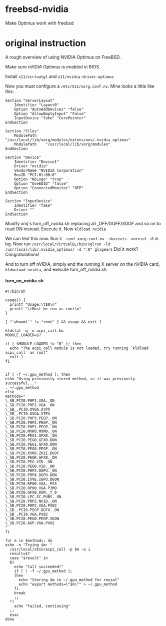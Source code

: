 # freebsd-nvidia
Make Optimus work with freebsd

# original instruction

A rough overview of using NVIDIA Optimus on FreeBSD.
 
Make sure nVIDIA Optimus is enabled in BIOS.
 
Install `x11/virtualgl` and `x11/nvidia-driver-optimus`
 
Now you must configure a `/etc/X11/xorg.conf.nv`. Mine looks a little like this:
 
```
Section "ServerLayout"
    Identifier "Layout0"
    Option "AutoAddDevices" "false"
    Option "AllowEmptyInput" "False"
    InputDevice "fake" "CorePointer"
EndSection

Section "Files"
    ModulePath    "/usr/local/lib/xorg/modules/extensions/.nvidia_optimus"
    ModulePath    "/usr/local/lib/xorg/modules"
EndSection

Section "Device"
    Identifier "Device1"
    Driver "nvidia"
    VendorName "NVIDIA Corporation"
    BusID "PCI:01:00:0"
    Option "NoLogo" "true"
    Option "UseEDID" "false"
    Option "ConnectedMonitor" "DFP"
EndSection

Section "InputDevice"
    Identifier "fake"
    Driver ""
EndSection
```
Modify xmj's turn_off_nvidia.sh replacing all _OFF/DOFF/SDOF and so on to read
ON instead. Execute it. Now `kldload nvidia`
 
We can test this now. Run `X -conf xorg.conf.nv -sharevts -noreset :8` in bg.
Now run `/usr/local/VirtualGL/bin/vglrun -ld /usr/local/lib/.nvidia_optimus/ -d ":8" glxgears`
Did it work? Congratulations!
 
And to turn off nVIDIA, simply end the running X server on the nVIDIA card,
`kldunload nvidia`, and execute turn_off_nvidia.sh


#### turn_on_nvidia.sh ####
```
#!/bin/sh

usage() {
  printf "Usage:\t$0\n"
  printf "\tMust be run as root\n"
}

[ "`whoami`" != "root" ] && usage && exit 1

kldstat -q -n acpi_call.ko
MODULE_LOADED=$?

if [ $MODULE_LOADED != "0" ]; then
  echo "The acpi_call module is not loaded, try running `kldload acpi_call` as root"
  exit 1
fi


if [ -f ~/.gpu_method ]; then
echo "Using previously stored method, as it was previously successful..."
. ~/.gpu_method
else
methods="
\_SB.PCI0.P0P1.VGA._ON
\_SB.PCI0.P0P2.VGA._ON
\_SB_.PCI0.OVGA.ATPX
\_SB_.PCI0.OVGA.XTPX
\_SB.PCI0.P0P3.PEGP._ON
\_SB.PCI0.P0P2.PEGP._ON
\_SB.PCI0.P0P1.PEGP._ON
\_SB.PCI0.MXR0.MXM0._ON
\_SB.PCI0.PEG1.GFX0._ON
\_SB.PCI0.PEG0.GFX0.DON
\_SB.PCI0.PEG1.GFX0.DON
\_SB.PCI0.PEG0.PEGP._ON
\_SB.PCI0.XVR0.Z01I.DGOF
\_SB.PCI0.PEGR.GFX0._ON
\_SB.PCI0.PEG.VID._ON
\_SB.PCI0.PEG0.VID._ON
\_SB.PCI0.P0P2.DGPU._ON
\_SB.PCI0.P0P4.DGPU.DON
\_SB.PCI0.IXVE.IGPU.DGON
\_SB.PCI0.RP00.VGA._PS3
\_SB.PCI0.RP00.VGA.P3MO
\_SB.PCI0.GFX0.DSM._T_0
\_SB.PCI0.LPC.EC.PUBS._ON
\_SB.PCI0.P0P2.NVID._ON
\_SB.PCI0.P0P2.VGA.PX02
\_SB_.PCI0.PEGP.DGFX._ON
\_SB_.PCI0.VGA.PX02
\_SB.PCI0.PEG0.PEGP.SGON
\_SB.PCI0.AGP.VGA.PX02
"
fi

for m in $methods; do
echo -n "Trying $m: "
  /usr/local/sbin/acpi_call -p $m -o i
  result=$?
  case "$result" in
  0)
    echo "Call succeeded!"
    if [ ! -f ~/.gpu_method ];
    then
      echo "Storing $m in ~/.gpu_method for reusal"
      echo "export methods=\"$m\"" > ~/.gpu_method
    fi
    break
    ;;
  *)
    echo "failed, continuing"
  ;;
  esac
done
```
